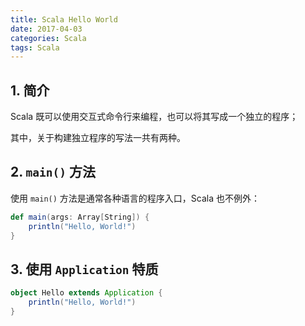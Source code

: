 ```yaml
---
title: Scala Hello World
date: 2017-04-03
categories: Scala
tags: Scala
---
```


## 1. 简介

Scala 既可以使用交互式命令行来编程，也可以将其写成一个独立的程序；

其中，关于构建独立程序的写法一共有两种。


<!-- more -->

## 2. `main()` 方法

使用 `main()` 方法是通常各种语言的程序入口，Scala 也不例外：

```scala
def main(args: Array[String]) {
    println("Hello, World!")
}
```

## 3. 使用 `Application` 特质

```scala
object Hello extends Application {
    println("Hello, World!")
}
```
